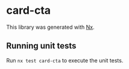 # card-cta

This library was generated with [Nx](https://nx.dev).

## Running unit tests

Run `nx test card-cta` to execute the unit tests.
